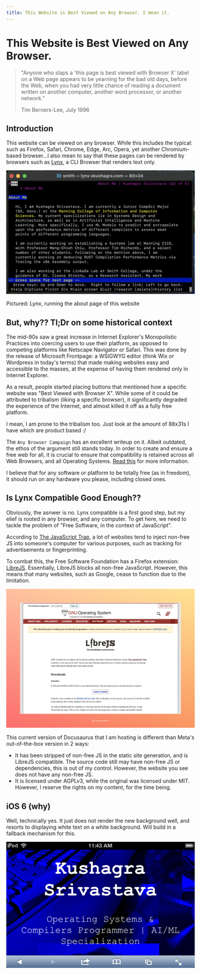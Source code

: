 ```yaml
---
title: This Website is Best Viewed on Any Browser. I mean it.
---
```


# This Website is Best Viewed on Any Browser.

> "Anyone who slaps a 'this page is best viewed with Browser X' label on a Web page appears to be yearning for the bad old days, before the Web, when you had very little chance of reading a document written on another computer, another word processor, or another network."
> 
> Tim Berners-Lee, July 1996

## Introduction

This website can be viewed on any browser. While this includes the typical: such as Firefox, Safari, Chrome, Edge, Arc, Opera, yet another Chromium-based browser...I also mean to say that these pages can be rendered by browsers such as [Lynx](https://lynx.invisible-island.net/), a CLI Browser that renders text only. 

![Lynx, running the about page of this website](./assets/bestViewed/Screenshot%202024-01-29%20at%205.21.34%20PM.png)

Pictured: Lynx, running the about page of this website

## But, why?? Tl;Dr on some historical context

The mid-90s saw a great increase in Internet Explorer's Monopolistic Practices into coercing users to use their platform, as opposed to competing platforms like Netscape Navigator or Safari. This was done by the release of Microsoft Frontpage: a WSIGWYG editor (think Wix or Wordpress in today's terms) that made making websites easy and accessible to the masses, at the expense of having them rendered only in Internet Explorer.

As a result, people started placing buttons that mentioned how a specific website was "Best Viewed with Browser X". While some of it could be attributed to tribalism (liking a specific browser), it significantly degraded the experience of the Internet, and almost killed it off as a fully free platform.

I mean, I am prone to the tribalism too. Just look at the amount of 88x31s I have which are product based :/

The ```Any Browser Campaign``` has an excellent writeup on it. Albeit outdated, the ethos of the argument still stands today. In order to create and ensure a free web for all, it is crucial to ensure that compatibility is retained across all Web Browsers, and all Operating Systems. [Read this](https://www.anybrowser.org/campaign/) for more information.

I believe that for any software or platform to be totally free (as in freedom), it should run on any hardware you please, including closed ones.

## Is Lynx Compatible Good Enough??

Obviously, the asnwer is no. Lynx compatible is a first good step, but my elief is rooted in any browser, and any computer. To get here, we need to tackle the problem of "Free Software, in the context of JavaScript".

According to [The JavaScript Trap](https://www.gnu.org/philosophy/javascript-trap.html), a lot of websites tend to inject non-free JS into someone's computer for various purposes, such as tracking for advertisements or fingerprinting.

To combat this, the Free Software Foundation has a Firefox extension: [LibreJS](https://www.gnu.org/software/librejs/index.html). Essentially, LibreJS blocks all non-free JavaScript. However, this means that many websites, such as Google, cease to function due to the limitation.

![LibreJS Homepage](./assets/bestViewed/libreJS.jpeg)

This current version  of Docusaurus that I am hosting is different than Meta's out-of-the-box version in 2 ways:

* It has been stripped of non-free JS in the static site generation, and is LibreJS compatible. The source code still may have non-free JS or dependencies, this is out of my control. However, the website you see does not have any non-free JS.
* It is licensed under AGPLv3, while the original was licensed under MIT. However, I reserve the rights on my content, for the time being.

## iOS 6 (why)

Well, technically yes. It just does not render the new background well, and resorts to displaying white text on a white background. Will build in a fallback mechanism for this.

![iPod Touch 4th Gen with this website on Safari](./assets/bestViewed/iPodtouch.PNG)